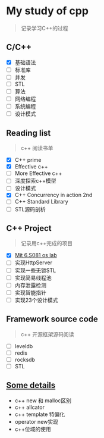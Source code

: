 # My study of cpp 

> 记录学习C++的过程

## C/C++

- [X] 基础语法
- [ ] 标准库
- [ ] 并发
- [ ] STL
- [ ] 算法
- [ ] 网络编程
- [ ] 系统编程
- [ ] 设计模式

## Reading list

> c++ 阅读书单

- [X] C++ prime
- [X] Effective c++
- [ ] More Effective c++
- [ ] 深度探索c++模型
- [ ] 设计模式
- [x] C++ Concurrency in action 2nd
- [ ] C++ Standard Library 
- [ ] STL源码剖析 

## C++ Project

> 记录用c++完成的项目

- [x] [Mit 6.S081 os lab](https://zhuanlan.zhihu.com/p/272199762)
- [ ] 实现HttpServer
- [ ] 实现一些无锁STL
- [ ] 实现简易线程池
- [ ] 内存泄露检测
- [ ] 实现智能指针
- [ ] 实现23个设计模式

## Framework source code

> c++ 开源框架源码阅读

- [ ] leveldb
- [ ] redis
- [ ] rocksdb
- [ ] STL

## [Some details](./etc)
- c++ new 和 malloc区别
- c++ allcator
- c++ template 特偏化
- operator new实现
- c++位域的使用